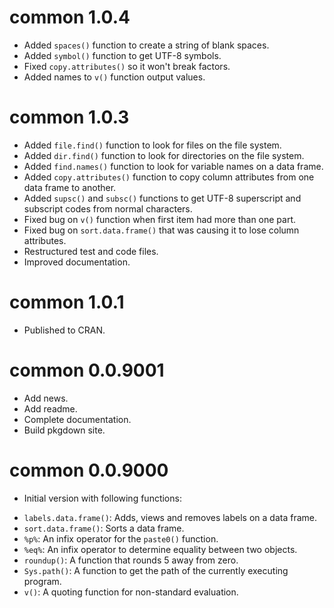 # common 1.0.4

* Added `spaces()` function to create a string of blank spaces.
* Added `symbol()` function to get UTF-8 symbols.  
* Fixed `copy.attributes()` so it won't break factors.
* Added names to `v()` function output values.

# common 1.0.3

* Added `file.find()` function to look for files on the file system.
* Added `dir.find()` function to look for directories on the file system.
* Added `find.names()` function to look for variable names on a data frame.
* Added `copy.attributes()` function to copy column attributes from 
one data frame to another.
* Added `supsc()` and `subsc()` functions to get UTF-8 superscript and subscript
codes from normal characters.
* Fixed bug on `v()` function when first item had more than one part.
* Fixed bug on `sort.data.frame()` that was causing it to lose column attributes.
* Restructured test and code files.
* Improved documentation.

# common 1.0.1

* Published to CRAN.

# common 0.0.9001

* Add news.
* Add readme.
* Complete documentation.
* Build pkgdown site.

# common 0.0.9000

* Initial version with following functions: 
- `labels.data.frame()`: Adds, views and removes labels on a data frame.
- `sort.data.frame()`: Sorts a data frame.
- `%p%`: An infix operator for the `paste0()` function.
- `%eq%`: An infix operator to determine equality between two objects.
- `roundup()`: A function that rounds 5 away from zero.
- `Sys.path()`: A function to get the path of the currently executing program.
- `v()`: A quoting function for non-standard evaluation.
